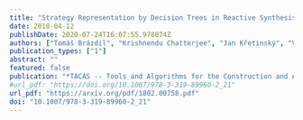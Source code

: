 ```yaml
---
title: "Strategy Representation by Decision Trees in Reactive Synthesis"
date: 2018-04-12
publishDate: 2020-07-24T16:07:55.978074Z
authors: ["Tomáš Brázdil", "Krishnendu Chatterjee", "Jan Křetínský", "Viktor Toman"]
publication_types: ["1"]
abstract: ""
featured: false
publication: "*TACAS -- Tools and Algorithms for the Construction and Analysis of Systems*"
#url_pdf: "https://doi.org/10.1007/978-3-319-89960-2_21"
url_pdf: "https://arxiv.org/pdf/1802.00758.pdf"
doi: "10.1007/978-3-319-89960-2_21"
---
```

